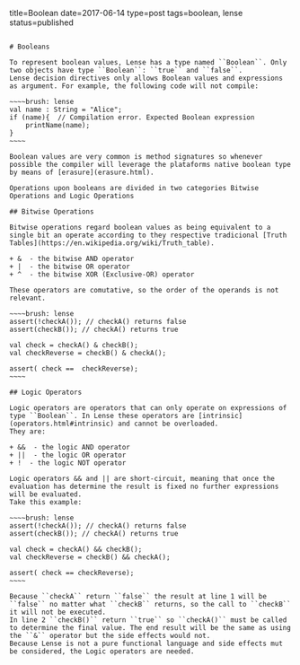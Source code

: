 title=Boolean
date=2017-06-14
type=post
tags=boolean, lense
status=published
~~~~~~

# Booleans

To represent boolean values, Lense has a type named ``Boolean``. Only two objects have type ``Boolean``: ``true`` and ``false``.
Lense decision directives only allows Boolean values and expressions as argument. For example, the following code will not compile:

~~~~brush: lense
val name : String = "Alice";
if (name){  // Compilation error. Expected Boolean expression
	printName(name);
}
~~~~

Boolean values are very common is method signatures so whenever possible the compiler will leverage the plataforms native boolean type by means of [erasure](erasure.html).

Operations upon booleans are divided in two categories Bitwise Operations and Logic Operations

## Bitwise Operations

Bitwise operations regard boolean values as being equivalent to a single bit an operate according to they respective tradicional [Truth Tables](https://en.wikipedia.org/wiki/Truth_table).

+ &  - the bitwise AND operator
+ |  - the bitwise OR operator
+ ^  - the bitwise XOR (Exclusive-OR) operator

These operators are comutative, so the order of the operands is not relevant.

~~~~brush: lense
assert(!checkA()); // checkA() returns false 
assert(checkB()); // checkA() returns true 

val check = checkA() & checkB();
val checkReverse = checkB() & checkA();

assert( check ==  checkReverse);
~~~~

## Logic Operators 

Logic operators are operators that can only operate on expressions of type ``Boolean``. In Lense these operators are [intrinsic](operators.html#intrinsic) and cannot be overloaded.
They are:

+ &&  - the logic AND operator
+ ||  - the logic OR operator
+ !  - the logic NOT operator

Logic operators && and || are short-circuit, meaning that once the evaluation has determine the result is fixed no further expressions will be evaluated.
Take this example:

~~~~brush: lense
assert(!checkA()); // checkA() returns false 
assert(checkB()); // checkA() returns true 

val check = checkA() && checkB();
val checkReverse = checkB() && checkA();

assert( check == checkReverse);
~~~~
 
Because ``checkA`` return ``false`` the result at line 1 will be ``false`` no matter what ``checkB`` returns, so the call to ``checkB`` it will not be executed.
In line 2 ``checkB()`` return ``true`` so ``checkA()`` must be called to determine the final value. The end result will be the same as using the ``&`` operator but the side effects would not.
Because Lense is not a pure functional language and side effects mut be considered, the Logic operators are needed.

